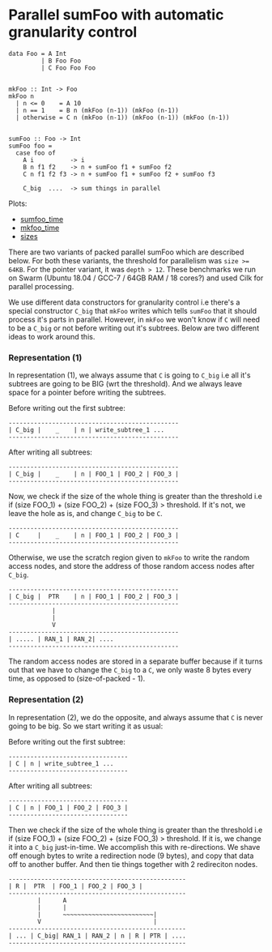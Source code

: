 # Parallel sumFoo with automatic granularity control

```
data Foo = A Int
         | B Foo Foo
         | C Foo Foo Foo


mkFoo :: Int -> Foo
mkFoo n
  | n <= 0    = A 10
  | n == 1    = B n (mkFoo (n-1)) (mkFoo (n-1))
  | otherwise = C n (mkFoo (n-1)) (mkFoo (n-1)) (mkFoo (n-1))


sumFoo :: Foo -> Int
sumFoo foo =
  case foo of
    A i          -> i
    B n f1 f2    -> n + sumFoo f1 + sumFoo f2
    C n f1 f2 f3 -> n + sumFoo f1 + sumFoo f2 + sumFoo f3

    C_big  ....  -> sum things in parallel

```

Plots:
- [sumfoo_time](./measurements/sumfoo_time.pdf)
- [mkfoo_time](./measurements/mkfoo_time.pdf)
- [sizes](./measurements/sizes.pdf)

There are two variants of packed parallel sumFoo which are described below.
For both these variants, the threshold for parallelism was `size >= 64KB`. For the
pointer variant, it was `depth > 12`.
These benchmarks we run on Swarm (Ubuntu 18.04 / GCC-7 / 64GB RAM / 18 cores?) and used Cilk for
parallel processing.

We use different data constructors for granularity control i.e there's a special
constructor `C_big` that `mkFoo` writes which tells `sumFoo` that it should process
it's parts in parallel.
However, in `mkFoo` we won't know if `C` will need to be a `C_big` or not
before writing out it's subtrees. Below are two different ideas to work around this.


### Representation (1)

In representation (1), we always assume that `C` is going to `C_big` i.e
all it's subtrees are going to be BIG (wrt the threshold).
And we always leave space for a pointer before writing the subtrees.

Before writing out the first subtree:

```
-----------------------------------------------
| C_big |    _    | n | write_subtree_1 ...
-----------------------------------------------
```

After writing all subtrees:

```
-----------------------------------------------
| C_big |    _    | n | FOO_1 | FOO_2 | FOO_3 |
-----------------------------------------------
```

Now, we check if the size of the whole thing is greater than the threshold i.e
if (size FOO_1) + (size FOO_2) + (size FOO_3) > threshold. If it's not, we leave
the hole as is, and change `C_big` to be `C`.

```
-----------------------------------------------
| C     |    _    | n | FOO_1 | FOO_2 | FOO_3 |
-----------------------------------------------
```


Otherwise, we use the scratch region given to `mkFoo` to write
the random access nodes, and store the address of those random access
nodes after `C_big`.


```
-----------------------------------------------
| C_big |  PTR    | n | FOO_1 | FOO_2 | FOO_3 |
-----------------------------------------------
            |
            |
            V
-----------------------------------------------
| ..... | RAN_1 | RAN_2| ....
-----------------------------------------------

```

The random access nodes are stored in a separate buffer because if it turns out
that we have to change the `C_big` to a `C`, we only waste 8 bytes every time,
as opposed to (size-of-packed - 1).


### Representation (2)

In representation (2), we do the opposite, and always assume that `C` is never
going to be big. So we start writing it as usual:

Before writing out the first subtree:

```
---------------------------------
| C | n | write_subtree_1 ...
---------------------------------
```

After writing all subtrees:

```
---------------------------------
| C | n | FOO_1 | FOO_2 | FOO_3 |
---------------------------------
```

Then we check if the size of the whole thing is greater than the threshold i.e
if (size FOO_1) + (size FOO_2) + (size FOO_3) > threshold. If it is, we
change it into a `C_big` just-in-time. We accomplish this with re-directions.
We shave off enough bytes to write a redirection node (9 bytes), and copy
that data off to another buffer. And then tie things together with 2 redireciton
nodes.


```
-------------------------------------------------
| R |  PTR  | FOO_1 | FOO_2 | FOO_3 |
-------------------------------------------------
        |      A
        |      |
        |      ~~~~~~~~~~~~~~~~~~~~~~~~~|
        V                               |
-------------------------------------------------
| ... | C_big| RAN_1 | RAN_2 | n | R | PTR | ....
-------------------------------------------------

```

